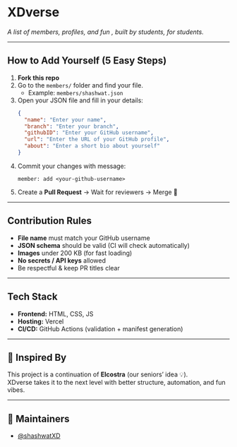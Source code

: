# XDverse
*A list of members, profiles, and fun , built by students, for students.*

---

## How to Add Yourself (5 Easy Steps)

1. **Fork this repo**  
2. Go to the `members/` folder and find your file.  
   - Example: `members/shashwat.json`  
3. Open your JSON file and fill in your details:  
   ```json
   {
     "name": "Enter your name",
     "branch": "Enter your branch",
     "githubID": "Enter your GitHub username",
     "url": "Enter the URL of your GitHub profile",
     "about": "Enter a short bio about yourself"
   }
   ```
4. Commit your changes with message:  
   ```
   member: add <your-github-username>
   ```  
5. Create a **Pull Request** → Wait for reviewers → Merge 🎉  

---

## Contribution Rules
- **File name** must match your GitHub username  
- **JSON schema** should be valid (CI will check automatically)  
- **Images** under 200 KB (for fast loading)  
- **No secrets / API keys** allowed  
- Be respectful & keep PR titles clear  
---

## Tech Stack
- **Frontend:** HTML, CSS, JS  
- **Hosting:** Vercel  
- **CI/CD:** GitHub Actions (validation + manifest generation)  

---

## 🌱 Inspired By
This project is a continuation of **Elcostra** (our seniors’ idea 💡).  
XDverse takes it to the next level with better structure, automation, and fun vibes.  

---

## 👥 Maintainers
- [@shashwatXD](https://github.com/shashwatXD)  
  

